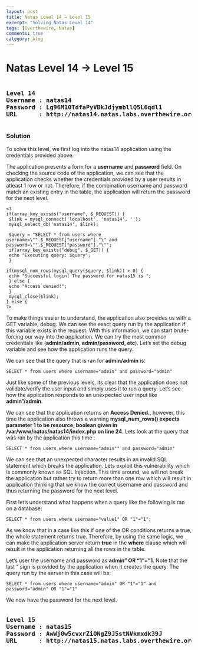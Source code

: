 ```yaml
---
layout: post
title: Natas Level 14 → Level 15
excerpt: "Solving Natas Level 14"
tags: [Overthewire, Natas]
comments: true
category: blog
---
```


# Natas Level 14 → Level 15
<pre><h3><b>Level 14
Username : natas14
Password : Lg96M10TdfaPyVBkJdjymbllQ5L6qdl1
URL      : http://natas14.natas.labs.overthewire.org</b></h3></pre>
### Solution

To solve this level, we first log into the natas14 application using the credentials provided above.

The application presents a form for a **username** and **password** field. On checking the source code of the application, we can see that the application checks whether the credentials provided by a user results in atleast 1 row or not. Therefore, if the combination username and password match an existing entry in the table, the application will return the password for the next level.

```
<?
if(array_key_exists("username", $_REQUEST)) {
 $link = mysql_connect('localhost', 'natas14', '');
 mysql_select_db('natas14', $link);
 
 $query = "SELECT * from users where username=\"".$_REQUEST["username"]."\" and password=\"".$_REQUEST["password"]."\"";
 if(array_key_exists("debug", $_GET)) {
 echo "Executing query: $query";
 }

if(mysql_num_rows(mysql_query($query, $link)) > 0) {
 echo "Successful login! The password for natas15 is ";
 } else {
 echo "Access denied!";
 }
 mysql_close($link);
} else {
?>
```
To make things easier to understand, the application also provides us with a GET variable, debug. We can see the exact query run by the application if this variable exists in the request.
With this information, we can start brute-forcing our way into the application. We can try the most common credentials like (**admin/admin, admin/password, etc**). Let’s set the debug variable and see how the application runs the query.

We can see that the query that is ran for **admin/admin** is:

```
SELECT * from users where username="admin" and password="admin"
```

Just like some of the previous levels, its clear that the application does not validate/verify the user input and simply uses it to run a query. Let’s see how the application responds to an unexpected user input like **admin”/admin**.

We can see that the application returns an **Access Denied.**, however, this time the application also throws a warning **mysql_num_rows() expects parameter 1 to be resource, boolean given in /var/www/natas/natas14/index.php on line 24**. Lets look at the query that was ran by the application this time :
```
SELECT * from users where username="admin"" and password="admin"
```

We can see that an unexpected character results in an invalid SQL statement which breaks the application. Lets exploit this vulnerability which is commonly known as SQL Injection. This time around, we will not break the application but rather try to return more than one row which will result in application thinking that we know the correct username and password and thus returning the password for the next level.

First let’s understand what happens when a query like the following is ran on a database:

```
SELECT * from users where username="value1" OR "1"="1";
```

As we know that in a case like this if one of the OR conditions returns a true, the whole statement returns true. Therefore, by using the same logic, we can make the application server return **true** in the **where** clause which will result in the application returning all the rows in the table.

Let’s user the username and password as **admin” OR “1”=”1**. Note that the last “ sign is provided by the application when it creates the query. The query run by the server in this case will be:

```
SELECT * from users where username="admin" OR "1"="1" and password="admin" OR "1"="1"
```

We now have the password for the next level.

<pre><h3><b>Level 15
Username : natas15
Password : AwWj0w5cvxrZiONgZ9J5stNVkmxdk39J
URL      : http://natas15.natas.labs.overthewire.org</b></h3></pre>
